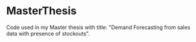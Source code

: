 # MasterThesis
Code used in my Master thesis with title: "Demand Forecasting from sales data with presence of stockouts".
